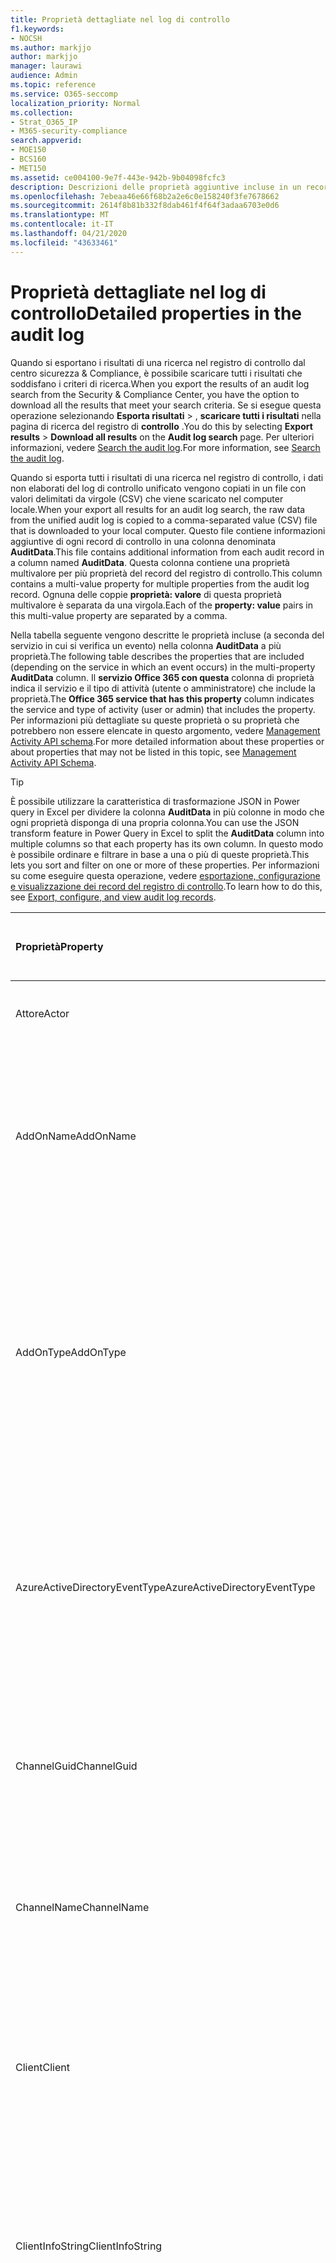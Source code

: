 ```yaml
---
title: Proprietà dettagliate nel log di controllo
f1.keywords:
- NOCSH
ms.author: markjjo
author: markjjo
manager: laurawi
audience: Admin
ms.topic: reference
ms.service: O365-seccomp
localization_priority: Normal
ms.collection:
- Strat_O365_IP
- M365-security-compliance
search.appverid:
- MOE150
- BCS160
- MET150
ms.assetid: ce004100-9e7f-443e-942b-9b04098fcfc3
description: Descrizioni delle proprietà aggiuntive incluse in un record del registro di controllo.
ms.openlocfilehash: 7ebeaa46e66f68b2a2e6c0e158240f3fe7678662
ms.sourcegitcommit: 2614f8b81b332f8dab461f4f64f3adaa6703e0d6
ms.translationtype: MT
ms.contentlocale: it-IT
ms.lasthandoff: 04/21/2020
ms.locfileid: "43633461"
---
```

# <a name="detailed-properties-in-the-audit-log"></a><span data-ttu-id="3106b-103">Proprietà dettagliate nel log di controllo</span><span class="sxs-lookup"><span data-stu-id="3106b-103">Detailed properties in the audit log</span></span>

<span data-ttu-id="3106b-104">Quando si esportano i risultati di una ricerca nel registro di controllo dal centro sicurezza & Compliance, è possibile scaricare tutti i risultati che soddisfano i criteri di ricerca.</span><span class="sxs-lookup"><span data-stu-id="3106b-104">When you export the results of an audit log search from the Security & Compliance Center, you have the option to download all the results that meet your search criteria.</span></span> <span data-ttu-id="3106b-105">Se si esegue questa operazione selezionando **Esporta risultati** \> , **scaricare tutti i risultati** nella pagina di ricerca del registro di **controllo** .</span><span class="sxs-lookup"><span data-stu-id="3106b-105">You do this by selecting **Export results** \> **Download all results** on the **Audit log search** page.</span></span> <span data-ttu-id="3106b-106">Per ulteriori informazioni, vedere [Search the audit log](search-the-audit-log-in-security-and-compliance.md).</span><span class="sxs-lookup"><span data-stu-id="3106b-106">For more information, see [Search the audit log](search-the-audit-log-in-security-and-compliance.md).</span></span>
  
 <span data-ttu-id="3106b-107">Quando si esporta tutti i risultati di una ricerca nel registro di controllo, i dati non elaborati del log di controllo unificato vengono copiati in un file con valori delimitati da virgole (CSV) che viene scaricato nel computer locale.</span><span class="sxs-lookup"><span data-stu-id="3106b-107">When your export all results for an audit log search, the raw data from the unified audit log is copied to a comma-separated value (CSV) file that is downloaded to your local computer.</span></span> <span data-ttu-id="3106b-108">Questo file contiene informazioni aggiuntive di ogni record di controllo in una colonna denominata **AuditData**.</span><span class="sxs-lookup"><span data-stu-id="3106b-108">This file contains additional information from each audit record in a column named **AuditData**.</span></span> <span data-ttu-id="3106b-109">Questa colonna contiene una proprietà multivalore per più proprietà del record del registro di controllo.</span><span class="sxs-lookup"><span data-stu-id="3106b-109">This column contains a multi-value property for multiple properties from the audit log record.</span></span> <span data-ttu-id="3106b-110">Ognuna delle coppie **proprietà: valore** di questa proprietà multivalore è separata da una virgola.</span><span class="sxs-lookup"><span data-stu-id="3106b-110">Each of the **property: value** pairs in this multi-value property are separated by a comma.</span></span> 
  
<span data-ttu-id="3106b-111">Nella tabella seguente vengono descritte le proprietà incluse (a seconda del servizio in cui si verifica un evento) nella colonna **AuditData** a più proprietà.</span><span class="sxs-lookup"><span data-stu-id="3106b-111">The following table describes the properties that are included (depending on the service in which an event occurs) in the multi-property **AuditData** column.</span></span> <span data-ttu-id="3106b-112">Il **servizio Office 365 con questa** colonna di proprietà indica il servizio e il tipo di attività (utente o amministratore) che include la proprietà.</span><span class="sxs-lookup"><span data-stu-id="3106b-112">The **Office 365 service that has this property** column indicates the service and type of activity (user or admin) that includes the property.</span></span> <span data-ttu-id="3106b-113">Per informazioni più dettagliate su queste proprietà o su proprietà che potrebbero non essere elencate in questo argomento, vedere [Management Activity API schema](https://go.microsoft.com/fwlink/p/?LinkId=717993).</span><span class="sxs-lookup"><span data-stu-id="3106b-113">For more detailed information about these properties or about properties that may not be listed in this topic, see [Management Activity API Schema](https://go.microsoft.com/fwlink/p/?LinkId=717993).</span></span>
  
> [!TIP]
> <span data-ttu-id="3106b-114">È possibile utilizzare la caratteristica di trasformazione JSON in Power query in Excel per dividere la colonna **AuditData** in più colonne in modo che ogni proprietà disponga di una propria colonna.</span><span class="sxs-lookup"><span data-stu-id="3106b-114">You can use the JSON transform feature in Power Query in Excel to split the **AuditData** column into multiple columns so that each property has its own column.</span></span> <span data-ttu-id="3106b-115">In questo modo è possibile ordinare e filtrare in base a una o più di queste proprietà.</span><span class="sxs-lookup"><span data-stu-id="3106b-115">This lets you sort and filter on one or more of these properties.</span></span> <span data-ttu-id="3106b-116">Per informazioni su come eseguire questa operazione, vedere [esportazione, configurazione e visualizzazione dei record del registro di controllo](export-view-audit-log-records.md).</span><span class="sxs-lookup"><span data-stu-id="3106b-116">To learn how to do this, see [Export, configure, and view audit log records](export-view-audit-log-records.md).</span></span> 
  
|<span data-ttu-id="3106b-117">**Proprietà**</span><span class="sxs-lookup"><span data-stu-id="3106b-117">**Property**</span></span>|<span data-ttu-id="3106b-118">**Descrizione**</span><span class="sxs-lookup"><span data-stu-id="3106b-118">**Description**</span></span>|<span data-ttu-id="3106b-119">**Servizio Microsoft 365 con questa proprietà**</span><span class="sxs-lookup"><span data-stu-id="3106b-119">**Microsoft 365 service that has this property**</span></span>|
|:-----|:-----|:-----|
|<span data-ttu-id="3106b-120">Attore</span><span class="sxs-lookup"><span data-stu-id="3106b-120">Actor</span></span>|<span data-ttu-id="3106b-121">L'account utente o del servizio che ha eseguito l'azione.</span><span class="sxs-lookup"><span data-stu-id="3106b-121">The user or service account that performed the action.</span></span>|<span data-ttu-id="3106b-122">Azure Active Directory</span><span class="sxs-lookup"><span data-stu-id="3106b-122">Azure Active Directory</span></span>|
|<span data-ttu-id="3106b-123">AddOnName</span><span class="sxs-lookup"><span data-stu-id="3106b-123">AddOnName</span></span>|<span data-ttu-id="3106b-124">Nome di un componente aggiuntivo che è stato aggiunto, rimosso o aggiornato in un team.</span><span class="sxs-lookup"><span data-stu-id="3106b-124">The name of an add-on that was added, removed, or updated in a team.</span></span> <span data-ttu-id="3106b-125">Il tipo di componenti aggiuntivi in Microsoft teams è un bot, un connettore o una tabulazione.</span><span class="sxs-lookup"><span data-stu-id="3106b-125">The type of add-ons in Microsoft Teams is a bot, a connector, or a tab.</span></span>|<span data-ttu-id="3106b-126">Microsoft Teams</span><span class="sxs-lookup"><span data-stu-id="3106b-126">Microsoft Teams</span></span>|
|<span data-ttu-id="3106b-127">AddOnType</span><span class="sxs-lookup"><span data-stu-id="3106b-127">AddOnType</span></span>|<span data-ttu-id="3106b-128">Il tipo di un componente aggiuntivo che è stato aggiunto, rimosso o aggiornato in un team.</span><span class="sxs-lookup"><span data-stu-id="3106b-128">The type of an add-on that was added, removed, or updated in a team.</span></span> <span data-ttu-id="3106b-129">I valori riportati di seguito indicano il tipo di componente aggiuntivo.</span><span class="sxs-lookup"><span data-stu-id="3106b-129">The following values indicate the type of add-on.</span></span>  <br/> <span data-ttu-id="3106b-130">**1** -indica un bot.</span><span class="sxs-lookup"><span data-stu-id="3106b-130">**1** - Indicates a bot.</span></span><br/> <span data-ttu-id="3106b-131">**2** -indica un connettore.</span><span class="sxs-lookup"><span data-stu-id="3106b-131">**2** - Indicates a connector.</span></span><br/> <span data-ttu-id="3106b-132">**3** -indica una tabulazione.</span><span class="sxs-lookup"><span data-stu-id="3106b-132">**3** - Indicates a tab.</span></span>|<span data-ttu-id="3106b-133">Microsoft Teams</span><span class="sxs-lookup"><span data-stu-id="3106b-133">Microsoft Teams</span></span>|
|<span data-ttu-id="3106b-134">AzureActiveDirectoryEventType</span><span class="sxs-lookup"><span data-stu-id="3106b-134">AzureActiveDirectoryEventType</span></span>|<span data-ttu-id="3106b-135">Tipo di evento di Azure Active Directory.</span><span class="sxs-lookup"><span data-stu-id="3106b-135">The type of Azure Active Directory event.</span></span> <span data-ttu-id="3106b-136">I valori riportati di seguito indicano il tipo di evento.</span><span class="sxs-lookup"><span data-stu-id="3106b-136">The following values indicate the type of event.</span></span>  <br/> <span data-ttu-id="3106b-137">**0** : indica un evento di accesso account.</span><span class="sxs-lookup"><span data-stu-id="3106b-137">**0** - Indicates an account login event.</span></span><br/> <span data-ttu-id="3106b-138">**1** -indica un evento di sicurezza dell'applicazione di Azure.</span><span class="sxs-lookup"><span data-stu-id="3106b-138">**1** - Indicates an Azure application security event.</span></span>|<span data-ttu-id="3106b-139">Azure Active Directory</span><span class="sxs-lookup"><span data-stu-id="3106b-139">Azure Active Directory</span></span>|
|<span data-ttu-id="3106b-140">ChannelGuid</span><span class="sxs-lookup"><span data-stu-id="3106b-140">ChannelGuid</span></span>|<span data-ttu-id="3106b-141">ID di un canale Microsoft teams.</span><span class="sxs-lookup"><span data-stu-id="3106b-141">The ID of a Microsoft Teams channel.</span></span> <span data-ttu-id="3106b-142">Il team in cui si trova il canale è identificato dalle proprietà **TeamName** e **TeamGuid** .</span><span class="sxs-lookup"><span data-stu-id="3106b-142">The team that the channel is located in is identified by the **TeamName** and **TeamGuid** properties.</span></span>|<span data-ttu-id="3106b-143">Microsoft Teams</span><span class="sxs-lookup"><span data-stu-id="3106b-143">Microsoft Teams</span></span>|
|<span data-ttu-id="3106b-144">ChannelName</span><span class="sxs-lookup"><span data-stu-id="3106b-144">ChannelName</span></span>|<span data-ttu-id="3106b-145">Nome di un canale Microsoft teams.</span><span class="sxs-lookup"><span data-stu-id="3106b-145">The name of a Microsoft Teams channel.</span></span> <span data-ttu-id="3106b-146">Il team in cui si trova il canale è identificato dalle proprietà **TeamName** e **TeamGuid** .</span><span class="sxs-lookup"><span data-stu-id="3106b-146">The team that the channel is located in is identified by the **TeamName** and **TeamGuid** properties.</span></span>|<span data-ttu-id="3106b-147">Microsoft Teams</span><span class="sxs-lookup"><span data-stu-id="3106b-147">Microsoft Teams</span></span>|
|<span data-ttu-id="3106b-148">Client</span><span class="sxs-lookup"><span data-stu-id="3106b-148">Client</span></span>|<span data-ttu-id="3106b-149">Il dispositivo client, il sistema operativo del dispositivo e il Visualizzatore di dispositivi utilizzato per l'evento login (ad esempio, Nokia Lumia 920; Windows Phone 8; IE Mobile 11).</span><span class="sxs-lookup"><span data-stu-id="3106b-149">The client device, the device OS, and the device browser used for the login event (for example, Nokia Lumia 920; Windows Phone 8; IE Mobile 11).</span></span>|<span data-ttu-id="3106b-150">Azure Active Directory</span><span class="sxs-lookup"><span data-stu-id="3106b-150">Azure Active Directory</span></span>|
|<span data-ttu-id="3106b-151">ClientInfoString</span><span class="sxs-lookup"><span data-stu-id="3106b-151">ClientInfoString</span></span>|<span data-ttu-id="3106b-152">Informazioni sul client di posta elettronica utilizzato per eseguire l'operazione, ad esempio una versione del browser, una versione di Outlook e informazioni sui dispositivi mobili</span><span class="sxs-lookup"><span data-stu-id="3106b-152">Information about the email client that was used to perform the operation, such as a browser version, Outlook version, and mobile device information</span></span>|<span data-ttu-id="3106b-153">Exchange (attività delle cassette postali)</span><span class="sxs-lookup"><span data-stu-id="3106b-153">Exchange (mailbox activity)</span></span>|
|<span data-ttu-id="3106b-154">ClientIP</span><span class="sxs-lookup"><span data-stu-id="3106b-154">ClientIP</span></span>|<span data-ttu-id="3106b-155">L'indirizzo IP del dispositivo utilizzato quando è stata registrata l'attività.</span><span class="sxs-lookup"><span data-stu-id="3106b-155">The IP address of the device that was used when the activity was logged.</span></span> <span data-ttu-id="3106b-156">L'indirizzo IP viene visualizzato in formato IPv4 o IPv6.</span><span class="sxs-lookup"><span data-stu-id="3106b-156">The IP address is displayed in either an IPv4 or IPv6 address format.</span></span><br/><br/> <span data-ttu-id="3106b-157">Per alcuni servizi, il valore visualizzato in questa proprietà può essere l'indirizzo IP di un'applicazione attendibile (ad esempio, Office nelle app Web) che chiama il servizio per conto di un utente e non l'indirizzo IP del dispositivo utilizzato dalla persona che ha eseguito l'attività.</span><span class="sxs-lookup"><span data-stu-id="3106b-157">For some services, the value displayed in this property might be the IP address for a trusted application (for example, Office on the web apps) calling into the service on behalf of a user and not the IP address of the device used by person who performed the activity.</span></span> <br/><br/><span data-ttu-id="3106b-158">Inoltre, per le attività amministrative (o attività eseguite da un account di sistema) per gli eventi di Azure Active Directory, l'indirizzo IP non è registrato e il valore della proprietà `null`CLIENTIP è.</span><span class="sxs-lookup"><span data-stu-id="3106b-158">Also, for admin activity (or activity performed by a system account) for Azure Active Directory-related events, the IP address isn't logged and the value for the ClientIP property is `null`.</span></span> |<span data-ttu-id="3106b-159">Azure Active Directory, Exchange, SharePoint</span><span class="sxs-lookup"><span data-stu-id="3106b-159">Azure Active Directory, Exchange, SharePoint</span></span>|
|<span data-ttu-id="3106b-160">CreationTime</span><span class="sxs-lookup"><span data-stu-id="3106b-160">CreationTime</span></span>|<span data-ttu-id="3106b-161">Data e ora in formato UTC (Coordinated Universal Time) quando l'utente ha eseguito l'attività.</span><span class="sxs-lookup"><span data-stu-id="3106b-161">The date and time in Coordinated Universal Time (UTC) when the user performed the activity.</span></span>|<span data-ttu-id="3106b-162">Tutto</span><span class="sxs-lookup"><span data-stu-id="3106b-162">All</span></span>|
|<span data-ttu-id="3106b-163">DestinationFileExtension</span><span class="sxs-lookup"><span data-stu-id="3106b-163">DestinationFileExtension</span></span>|<span data-ttu-id="3106b-164">L'estensione di un file copiato o spostato.</span><span class="sxs-lookup"><span data-stu-id="3106b-164">The file extension of a file that is copied or moved.</span></span> <span data-ttu-id="3106b-165">Questa proprietà viene visualizzata solo per le attività utente filecopiate e filemoved.</span><span class="sxs-lookup"><span data-stu-id="3106b-165">This property is displayed only for the FileCopied and FileMoved user activities.</span></span>|<span data-ttu-id="3106b-166">SharePoint</span><span class="sxs-lookup"><span data-stu-id="3106b-166">SharePoint</span></span>|
|<span data-ttu-id="3106b-167">NomefileDestinazione</span><span class="sxs-lookup"><span data-stu-id="3106b-167">DestinationFileName</span></span>|<span data-ttu-id="3106b-168">Il nome del file viene copiato o spostato.</span><span class="sxs-lookup"><span data-stu-id="3106b-168">The name of the file is copied or moved.</span></span> <span data-ttu-id="3106b-169">Questa proprietà viene visualizzata solo per le azioni filecopiate e filemoved.</span><span class="sxs-lookup"><span data-stu-id="3106b-169">This property is displayed only for the FileCopied and FileMoved actions.</span></span>|<span data-ttu-id="3106b-170">SharePoint</span><span class="sxs-lookup"><span data-stu-id="3106b-170">SharePoint</span></span>|
|<span data-ttu-id="3106b-171">DestinationRelativeUrl</span><span class="sxs-lookup"><span data-stu-id="3106b-171">DestinationRelativeUrl</span></span>|<span data-ttu-id="3106b-172">URL della cartella di destinazione in cui un file viene copiato o spostato.</span><span class="sxs-lookup"><span data-stu-id="3106b-172">The URL of the destination folder where a file is copied or moved.</span></span> <span data-ttu-id="3106b-173">La combinazione dei valori per **SiteUrl**, **DestinationRelativeURL**e la proprietà **NomefileDestinazione** è identica al valore della proprietà **ObjectID** , che corrisponde al nome del percorso completo del file copiato.</span><span class="sxs-lookup"><span data-stu-id="3106b-173">The combination of the values for the **SiteURL**, the **DestinationRelativeURL**, and the **DestinationFileName** property is the same as the value for the **ObjectID** property, which is the full path name for the file that was copied.</span></span> <span data-ttu-id="3106b-174">Questa proprietà viene visualizzata solo per le attività utente filecopiate e filemoved.</span><span class="sxs-lookup"><span data-stu-id="3106b-174">This property is displayed only for the FileCopied and FileMoved user activities.</span></span>|<span data-ttu-id="3106b-175">SharePoint</span><span class="sxs-lookup"><span data-stu-id="3106b-175">SharePoint</span></span>|
|<span data-ttu-id="3106b-176">EventSource</span><span class="sxs-lookup"><span data-stu-id="3106b-176">EventSource</span></span>|<span data-ttu-id="3106b-177">Indica che si è verificato un evento in SharePoint.</span><span class="sxs-lookup"><span data-stu-id="3106b-177">Identifies that an event occurred in SharePoint.</span></span> <span data-ttu-id="3106b-178">I valori possibili sono **SharePoint** e **ObjectModel**.</span><span class="sxs-lookup"><span data-stu-id="3106b-178">Possible values are **SharePoint** and **ObjectModel**.</span></span>|<span data-ttu-id="3106b-179">SharePoint</span><span class="sxs-lookup"><span data-stu-id="3106b-179">SharePoint</span></span>|
|<span data-ttu-id="3106b-180">ExternalAccess</span><span class="sxs-lookup"><span data-stu-id="3106b-180">ExternalAccess</span></span>|<span data-ttu-id="3106b-181">Per l'attività di amministrazione di Exchange, specifica se il cmdlet è stato eseguito da un utente dell'organizzazione, dal personale del datacenter Microsoft o da un account di servizio di Datacenter o da un amministratore delegato.</span><span class="sxs-lookup"><span data-stu-id="3106b-181">For Exchange admin activity, specifies whether the cmdlet was run by a user in your organization, by Microsoft datacenter personnel or a datacenter service account, or by a delegated administrator.</span></span> <span data-ttu-id="3106b-182">Il valore **false** indica che il cmdlet è stato eseguito da un utente dell'organizzazione.</span><span class="sxs-lookup"><span data-stu-id="3106b-182">The value **False** indicates that the cmdlet was run by someone in your organization.</span></span> <span data-ttu-id="3106b-183">Il valore **true** indica che il cmdlet è stato eseguito dal personale del datacenter, da un account di servizio di Datacenter o da un amministratore delegato.</span><span class="sxs-lookup"><span data-stu-id="3106b-183">The value **True** indicates that the cmdlet was run by datacenter personnel, a datacenter service account, or a delegated administrator.</span></span>  <br/> <span data-ttu-id="3106b-184">Per attività Cassetta postale di Exchange, specifica se è stato eseguito l'accesso a una cassetta postale da parte di un utente esterno all'organizzazione.</span><span class="sxs-lookup"><span data-stu-id="3106b-184">For Exchange mailbox activity, specifies whether a mailbox was accessed by a user outside your organization.</span></span>|<span data-ttu-id="3106b-185">Exchange</span><span class="sxs-lookup"><span data-stu-id="3106b-185">Exchange</span></span>|
|<span data-ttu-id="3106b-186">ExtendedProperties</span><span class="sxs-lookup"><span data-stu-id="3106b-186">ExtendedProperties</span></span>|<span data-ttu-id="3106b-187">Proprietà estese per un evento di Azure Active Directory.</span><span class="sxs-lookup"><span data-stu-id="3106b-187">The extended properties for an Azure Active Directory event.</span></span>|<span data-ttu-id="3106b-188">Azure Active Directory</span><span class="sxs-lookup"><span data-stu-id="3106b-188">Azure Active Directory</span></span>|
|<span data-ttu-id="3106b-189">ID</span><span class="sxs-lookup"><span data-stu-id="3106b-189">ID</span></span>|<span data-ttu-id="3106b-190">ID della voce del report.</span><span class="sxs-lookup"><span data-stu-id="3106b-190">The ID of the report entry.</span></span> <span data-ttu-id="3106b-191">L'ID identifica in modo univoco la voce del report.</span><span class="sxs-lookup"><span data-stu-id="3106b-191">The ID uniquely identifies the report entry.</span></span>|<span data-ttu-id="3106b-192">Tutto</span><span class="sxs-lookup"><span data-stu-id="3106b-192">All</span></span>|
|<span data-ttu-id="3106b-193">InternalLogonType</span><span class="sxs-lookup"><span data-stu-id="3106b-193">InternalLogonType</span></span>|<span data-ttu-id="3106b-194">Riservato all'utilizzo interno.</span><span class="sxs-lookup"><span data-stu-id="3106b-194">Reserved for internal use.</span></span>|<span data-ttu-id="3106b-195">Exchange (attività delle cassette postali)</span><span class="sxs-lookup"><span data-stu-id="3106b-195">Exchange (mailbox activity)</span></span>|
|<span data-ttu-id="3106b-196">ItemType</span><span class="sxs-lookup"><span data-stu-id="3106b-196">ItemType</span></span>|<span data-ttu-id="3106b-197">Tipo di oggetto a cui è stato effettuato l'accesso o la modifica.</span><span class="sxs-lookup"><span data-stu-id="3106b-197">The type of object that was accessed or modified.</span></span> <span data-ttu-id="3106b-198">I valori possibili includono **file**, **cartella**, **Web**, **sito**, **tenant**e **DocumentLibrary**.</span><span class="sxs-lookup"><span data-stu-id="3106b-198">Possible values include **File**, **Folder**, **Web**, **Site**, **Tenant**, and **DocumentLibrary**.</span></span>|<span data-ttu-id="3106b-199">SharePoint</span><span class="sxs-lookup"><span data-stu-id="3106b-199">SharePoint</span></span>|
|<span data-ttu-id="3106b-200">LoginStatus</span><span class="sxs-lookup"><span data-stu-id="3106b-200">LoginStatus</span></span>|<span data-ttu-id="3106b-201">Identifica gli errori di accesso che potrebbero essere stati verificati.</span><span class="sxs-lookup"><span data-stu-id="3106b-201">Identifies login failures that might have occurred.</span></span>|<span data-ttu-id="3106b-202">Azure Active Directory</span><span class="sxs-lookup"><span data-stu-id="3106b-202">Azure Active Directory</span></span>|
|<span data-ttu-id="3106b-203">LogonType</span><span class="sxs-lookup"><span data-stu-id="3106b-203">LogonType</span></span>|<span data-ttu-id="3106b-204">Tipo di accesso alle cassette postali.</span><span class="sxs-lookup"><span data-stu-id="3106b-204">The type of mailbox access.</span></span> <span data-ttu-id="3106b-205">I valori riportati di seguito indicano il tipo di utente che ha eseguito l'accesso alla cassetta postale.</span><span class="sxs-lookup"><span data-stu-id="3106b-205">The following values indicate the type of user who accessed the mailbox.</span></span>  <br/><br/> <span data-ttu-id="3106b-206">**0** -indica il proprietario di una cassetta postale.</span><span class="sxs-lookup"><span data-stu-id="3106b-206">**0** - Indicates a mailbox owner.</span></span><br/> <span data-ttu-id="3106b-207">**1** -indica un amministratore.</span><span class="sxs-lookup"><span data-stu-id="3106b-207">**1** - Indicates an administrator.</span></span><br/> <span data-ttu-id="3106b-208">**2** -indica un delegato.</span><span class="sxs-lookup"><span data-stu-id="3106b-208">**2** - Indicates a delegate.</span></span> <br/><span data-ttu-id="3106b-209">**3** -indica il servizio di trasporto nel datacenter Microsoft.</span><span class="sxs-lookup"><span data-stu-id="3106b-209">**3** - Indicates the transport service in the Microsoft datacenter.</span></span><br/> <span data-ttu-id="3106b-210">**4** : indica un account di servizio nel datacenter Microsoft.</span><span class="sxs-lookup"><span data-stu-id="3106b-210">**4** - Indicates a   service account in the Microsoft datacenter.</span></span> <br/><span data-ttu-id="3106b-211">**6** -indica un amministratore delegato.</span><span class="sxs-lookup"><span data-stu-id="3106b-211">**6** - Indicates a delegated administrator.</span></span>|<span data-ttu-id="3106b-212">Exchange (attività delle cassette postali)</span><span class="sxs-lookup"><span data-stu-id="3106b-212">Exchange (mailbox activity)</span></span>|
|<span data-ttu-id="3106b-213">MailboxGuid</span><span class="sxs-lookup"><span data-stu-id="3106b-213">MailboxGuid</span></span>|<span data-ttu-id="3106b-214">Il GUID di Exchange della cassetta postale a cui era stato effettuato l'accesso.</span><span class="sxs-lookup"><span data-stu-id="3106b-214">The Exchange GUID of the mailbox that was accessed.</span></span>|<span data-ttu-id="3106b-215">Exchange (attività delle cassette postali)</span><span class="sxs-lookup"><span data-stu-id="3106b-215">Exchange (mailbox activity)</span></span>|
|<span data-ttu-id="3106b-216">MailboxOwnerUPN</span><span class="sxs-lookup"><span data-stu-id="3106b-216">MailboxOwnerUPN</span></span>|<span data-ttu-id="3106b-217">Indirizzo di posta elettronica della persona proprietaria della cassetta postale a cui è stato effettuato l'accesso.</span><span class="sxs-lookup"><span data-stu-id="3106b-217">The email address of the person who owns the mailbox that was accessed.</span></span>|<span data-ttu-id="3106b-218">Exchange (attività delle cassette postali)</span><span class="sxs-lookup"><span data-stu-id="3106b-218">Exchange (mailbox activity)</span></span>|
|<span data-ttu-id="3106b-219">Membri</span><span class="sxs-lookup"><span data-stu-id="3106b-219">Members</span></span>|<span data-ttu-id="3106b-220">Elenca gli utenti che sono stati aggiunti o rimossi da un team.</span><span class="sxs-lookup"><span data-stu-id="3106b-220">Lists the users that have been added or removed from a team.</span></span> <span data-ttu-id="3106b-221">I valori seguenti indicano il tipo di ruolo assegnato all'utente.</span><span class="sxs-lookup"><span data-stu-id="3106b-221">The following values indicate the Role type assigned to the user.</span></span>  <br/><br/> <span data-ttu-id="3106b-222">**1** -indica il ruolo del proprietario.</span><span class="sxs-lookup"><span data-stu-id="3106b-222">**1** - Indicates  the Owner role.</span></span><br/> <span data-ttu-id="3106b-223">**2** - Indica il ruolo Membro.</span><span class="sxs-lookup"><span data-stu-id="3106b-223">**2** - Indicates the Member role.</span></span><br/> <span data-ttu-id="3106b-224">**3** - Indica il ruolo Guest.</span><span class="sxs-lookup"><span data-stu-id="3106b-224">**3** - Indicates the Guest role.</span></span> <br/><br/><span data-ttu-id="3106b-225">La proprietà Members include anche il nome dell'organizzazione e l'indirizzo di posta elettronica del membro.</span><span class="sxs-lookup"><span data-stu-id="3106b-225">The Members property also includes the name of your organization, and the member's email address.</span></span>|<span data-ttu-id="3106b-226">Microsoft Teams</span><span class="sxs-lookup"><span data-stu-id="3106b-226">Microsoft Teams</span></span>|
|<span data-ttu-id="3106b-227">ModifiedProperties (Name, NewValue, OldValue)</span><span class="sxs-lookup"><span data-stu-id="3106b-227">ModifiedProperties (Name, NewValue, OldValue)</span></span>|<span data-ttu-id="3106b-228">La proprietà è inclusa per gli eventi di amministratore, ad esempio l'aggiunta di un utente come membro di un gruppo di amministratori di un sito o di una raccolta siti.</span><span class="sxs-lookup"><span data-stu-id="3106b-228">The property is included for admin events, such as adding a user as a member of a site or a site collection admin group.</span></span> <span data-ttu-id="3106b-229">La proprietà include il nome della proprietà che è stata modificata, ad esempio il gruppo di amministrazione del sito, il nuovo valore della proprietà Modified, ovvero l'utente aggiunto come amministratore del sito e il valore precedente dell'oggetto modified.</span><span class="sxs-lookup"><span data-stu-id="3106b-229">The property includes the name of the property that was modified (for example, the Site Admin group) the new value of the modified property (such the user who was added as a site admin, and the previous value of the modified object.</span></span>|<span data-ttu-id="3106b-230">All (attività di amministrazione)</span><span class="sxs-lookup"><span data-stu-id="3106b-230">All (admin activity)</span></span>|
|<span data-ttu-id="3106b-231">ObjectId</span><span class="sxs-lookup"><span data-stu-id="3106b-231">ObjectId</span></span>|<span data-ttu-id="3106b-232">Per la registrazione di controllo dell'amministratore di Exchange, il nome dell'oggetto che è stato modificato dal cmdlet.</span><span class="sxs-lookup"><span data-stu-id="3106b-232">For Exchange admin audit logging, the name of the object that was modified by the cmdlet.</span></span>  <br/> <span data-ttu-id="3106b-233">Per l'attività di SharePoint, il nome del percorso URL completo del file o della cartella a cui si accede da un utente.</span><span class="sxs-lookup"><span data-stu-id="3106b-233">For SharePoint activity, the full URL path name of the file or folder accessed by a user.</span></span>  <br/> <span data-ttu-id="3106b-234">Per l'attività di Azure Active Directory, il nome dell'account utente che è stato modificato.</span><span class="sxs-lookup"><span data-stu-id="3106b-234">For Azure AD activity, the name of the user account that was modified.</span></span>|<span data-ttu-id="3106b-235">Tutto</span><span class="sxs-lookup"><span data-stu-id="3106b-235">All</span></span>|
|<span data-ttu-id="3106b-236">Operazione</span><span class="sxs-lookup"><span data-stu-id="3106b-236">Operation</span></span>|<span data-ttu-id="3106b-237">Nome dell'utente o dell'attività di amministratore.</span><span class="sxs-lookup"><span data-stu-id="3106b-237">The name of the user or admin activity.</span></span> <span data-ttu-id="3106b-238">Il valore di questa proprietà corrisponde al valore selezionato nell'elenco a discesa **attività** .</span><span class="sxs-lookup"><span data-stu-id="3106b-238">The value of this property corresponds to the value that was selected in the **Activities** drop down list.</span></span> <span data-ttu-id="3106b-239">Se è stata selezionata l'opzione **Mostra risultati per tutte le attività** , il report includerà voci per tutte le attività di utenti e amministratori per tutti i servizi.</span><span class="sxs-lookup"><span data-stu-id="3106b-239">If **Show results for all activities** was selected, the report will included entries for all user and admin activities for all services.</span></span> <span data-ttu-id="3106b-240">Per una descrizione delle operazioni/attività registrate nel registro di controllo, vedere la scheda **attività controllate** in [Search the audit log in the Office 365](search-the-audit-log-in-security-and-compliance.md).</span><span class="sxs-lookup"><span data-stu-id="3106b-240">For a description of the operations/activities that are logged in the audit log, see the **Audited activities** tab in [Search the audit log in the Office 365](search-the-audit-log-in-security-and-compliance.md).</span></span>  <br/> <span data-ttu-id="3106b-241">Per l'attività di amministrazione di Exchange, questa proprietà identifica il nome del cmdlet che è stato eseguito.</span><span class="sxs-lookup"><span data-stu-id="3106b-241">For Exchange admin activity, this property identifies the name of the cmdlet that was run.</span></span>|<span data-ttu-id="3106b-242">Tutto</span><span class="sxs-lookup"><span data-stu-id="3106b-242">All</span></span>|
|<span data-ttu-id="3106b-243">IDOrganizzazione</span><span class="sxs-lookup"><span data-stu-id="3106b-243">OrganizationId</span></span>|<span data-ttu-id="3106b-244">GUID per l'organizzazione.</span><span class="sxs-lookup"><span data-stu-id="3106b-244">The GUID for your organization.</span></span>|<span data-ttu-id="3106b-245">Tutto</span><span class="sxs-lookup"><span data-stu-id="3106b-245">All</span></span>|
|<span data-ttu-id="3106b-246">Percorso</span><span class="sxs-lookup"><span data-stu-id="3106b-246">Path</span></span>|<span data-ttu-id="3106b-247">Nome della cartella della cassetta postale in cui si trova il messaggio a cui è stato eseguito l'accesso.</span><span class="sxs-lookup"><span data-stu-id="3106b-247">The name of the mailbox folder where the message that was accessed is located.</span></span> <span data-ttu-id="3106b-248">Questa proprietà identifica inoltre la cartella a in cui viene creato o copiato/spostato un messaggio.</span><span class="sxs-lookup"><span data-stu-id="3106b-248">This property also identifies the folder a where a message is created in or copied/moved to.</span></span>|<span data-ttu-id="3106b-249">Exchange (attività delle cassette postali)</span><span class="sxs-lookup"><span data-stu-id="3106b-249">Exchange (mailbox activity)</span></span>|
|<span data-ttu-id="3106b-250">Parametri</span><span class="sxs-lookup"><span data-stu-id="3106b-250">Parameters</span></span>|<span data-ttu-id="3106b-251">Per l'attività di amministrazione di Exchange, il nome e il valore di tutti i parametri utilizzati con il cmdlet identificato nella proprietà Operation.</span><span class="sxs-lookup"><span data-stu-id="3106b-251">For Exchange admin activity, the name and value for all parameters that were used with the cmdlet that is identified in the Operation property.</span></span>|<span data-ttu-id="3106b-252">Exchange (attività di amministrazione)</span><span class="sxs-lookup"><span data-stu-id="3106b-252">Exchange (admin activity)</span></span>|
|<span data-ttu-id="3106b-253">RecordType</span><span class="sxs-lookup"><span data-stu-id="3106b-253">RecordType</span></span>|<span data-ttu-id="3106b-254">Specifica il tipo di operazione indicata dal record.</span><span class="sxs-lookup"><span data-stu-id="3106b-254">The type of operation indicated by the record.</span></span> <span data-ttu-id="3106b-255">I valori riportati di seguito indicano il tipo di record.</span><span class="sxs-lookup"><span data-stu-id="3106b-255">The following values indicate the record type.</span></span>  <br/><br/> <span data-ttu-id="3106b-256">**1** -indica un record del registro di controllo dell'amministratore di Exchange.</span><span class="sxs-lookup"><span data-stu-id="3106b-256">**1** - Indicates a record from the  Exchange  admin audit log.</span></span> <br/><span data-ttu-id="3106b-257">**2** -indica un record del registro di controllo delle cassette postali di Exchange per un'operazione eseguita su un elemento di una cassetta postale.</span><span class="sxs-lookup"><span data-stu-id="3106b-257">**2** - Indicates a record from the  Exchange  mailbox audit log for an operation performed on a singled mailbox item.</span></span> <br/><span data-ttu-id="3106b-258">**3** -indica anche un record del registro di controllo delle cassette postali di Exchange.</span><span class="sxs-lookup"><span data-stu-id="3106b-258">**3** - Also indicates a record from the  Exchange  mailbox audit log.</span></span> <span data-ttu-id="3106b-259">Questo tipo di record indica che l'operazione è stata eseguita su più elementi nella cassetta postale di origine (ad esempio, spostando più elementi nella cartella Posta eliminata o eliminando in modo permanente più elementi).</span><span class="sxs-lookup"><span data-stu-id="3106b-259">This record type indicates that the operation was performed on multiple items in the source mailbox (such as moving multiple items to the Deleted Items folder or permanently deleting multiple items).</span></span> <br/><span data-ttu-id="3106b-260">**4** : indica un'operazione di amministrazione del sito in SharePoint, ad esempio un amministratore o un utente che assegna autorizzazioni a un sito.</span><span class="sxs-lookup"><span data-stu-id="3106b-260">**4** - Indicates a site admin operation in SharePoint, such as an administrator or user assigning permissions to a site.</span></span> <br/><span data-ttu-id="3106b-261">**6** -indica un'operazione relativa a un file o a una cartella in SharePoint, ad esempio un utente che Visualizza o modifica un file.</span><span class="sxs-lookup"><span data-stu-id="3106b-261">**6** - Indicates a file or folder-related operation in SharePoint, such as a user viewing or modifying a file.</span></span> <br/><span data-ttu-id="3106b-262">**8** -indica un'operazione di amministrazione eseguita in Azure Active Directory.</span><span class="sxs-lookup"><span data-stu-id="3106b-262">**8** - Indicates an admin operation performed in Azure Active Directory.</span></span> <br/><span data-ttu-id="3106b-263">**9** -indica gli eventi di accesso di OrgID in Azure Active Directory.</span><span class="sxs-lookup"><span data-stu-id="3106b-263">**9** - Indicates  OrgId logon events in Azure Active Directory.</span></span> <span data-ttu-id="3106b-264">Questo tipo di record è obsoleto.</span><span class="sxs-lookup"><span data-stu-id="3106b-264">This record type is being deprecated.</span></span> <br/><span data-ttu-id="3106b-265">**10** -indica gli eventi dei cmdlet di sicurezza eseguiti da personale Microsoft nel Data Center.</span><span class="sxs-lookup"><span data-stu-id="3106b-265">**10** - Indicates security cmdlet events that were performed by Microsoft personnel in the data center.</span></span> <br/><span data-ttu-id="3106b-266">**11** -indica gli eventi di protezione dalla perdita di dati (DLP, Data Loss Protection) in SharePoint.</span><span class="sxs-lookup"><span data-stu-id="3106b-266">**11** - Indicates Data loss protection (DLP) events in SharePoint.</span></span><br/> <span data-ttu-id="3106b-267">**12** -indica gli eventi Sway.</span><span class="sxs-lookup"><span data-stu-id="3106b-267">**12** - Indicates Sway events.</span></span> <br/><span data-ttu-id="3106b-268">**13** -indica gli eventi DLP in Exchange, quando sono configurati con un criterio DLP unificato.</span><span class="sxs-lookup"><span data-stu-id="3106b-268">**13** - Indicates DLP events in Exchange, when configured with a unified a DLP policy.</span></span> <span data-ttu-id="3106b-269">Gli eventi DLP basati sulle regole del flusso di posta di Exchange (noti anche come regole di trasporto) non sono supportati.</span><span class="sxs-lookup"><span data-stu-id="3106b-269">DLP events based on Exchange mail flow rules (also known as transport rules) aren't supported.</span></span><br><span data-ttu-id="3106b-270">**14** -indica la condivisione di eventi in SharePoint.</span><span class="sxs-lookup"><span data-stu-id="3106b-270">**14** - Indicates sharing events in SharePoint.</span></span><br/> <span data-ttu-id="3106b-271">**15** -indica gli eventi di accesso del servizio token di sicurezza (STS) in Azure Active Directory.</span><span class="sxs-lookup"><span data-stu-id="3106b-271">**15** - Indicates Secure Token Service (STS) logon events in Azure Active Directory.</span></span> <br/><span data-ttu-id="3106b-272">**18** : indica la sicurezza & eventi del centro conformità.</span><span class="sxs-lookup"><span data-stu-id="3106b-272">**18** - Indicates Security & Compliance Center events.</span></span> <br/><span data-ttu-id="3106b-273">**19** -indica le operazioni di cassette postali di Exchange aggregate per attività ripetitive che si verificano entro una durata molto breve.</span><span class="sxs-lookup"><span data-stu-id="3106b-273">**19** - Indicates aggregated Exchange mailbox operations for repetitive activity that occurs within a very short duration.</span></span> <br/><span data-ttu-id="3106b-274">**20** -indica gli eventi Power bi.</span><span class="sxs-lookup"><span data-stu-id="3106b-274">**20** - Indicates Power BI events.</span></span> <br/><span data-ttu-id="3106b-275">**21**-indica gli eventi Dynamics 365.</span><span class="sxs-lookup"><span data-stu-id="3106b-275">**21**- Indicates Dynamics 365 events.</span></span><br/><span data-ttu-id="3106b-276">**22** -indica gli eventi di Yammer.</span><span class="sxs-lookup"><span data-stu-id="3106b-276">**22** - Indicates Yammer events.</span></span> <br/><span data-ttu-id="3106b-277">**23** -indica gli eventi Skype for business.</span><span class="sxs-lookup"><span data-stu-id="3106b-277">**23** - Indicates Skype for Business events.</span></span> <br/><span data-ttu-id="3106b-278">**24** -indica gli eventi di eDiscovery.</span><span class="sxs-lookup"><span data-stu-id="3106b-278">**24** - Indicates eDiscovery events.</span></span> <span data-ttu-id="3106b-279">Questo tipo di record indica le attività eseguite eseguendo ricerche di contenuto e gestendo i casi di eDiscovery nel centro sicurezza e conformità.</span><span class="sxs-lookup"><span data-stu-id="3106b-279">This record type indicates activities that were performed by running content searches and managing eDiscovery cases in the security and compliance center.</span></span> <span data-ttu-id="3106b-280">Per ulteriori informazioni, vedere [ricerca per le attività di eDiscovery nel registro di controllo](search-for-ediscovery-activities-in-the-audit-log.md).</span><span class="sxs-lookup"><span data-stu-id="3106b-280">For more information, see [Search for eDiscovery activities in the audit log](search-for-ediscovery-activities-in-the-audit-log.md).</span></span><br/><span data-ttu-id="3106b-281">**25, 26 o 27** : indica gli eventi di Microsoft teams.</span><span class="sxs-lookup"><span data-stu-id="3106b-281">**25, 26, or 27** - Indicates Microsoft Teams events.</span></span> <br/><span data-ttu-id="3106b-282">**28** -indica gli eventi di phishing e malware da Exchange Online Protection e Office 365 Advanced Threat Protection.</span><span class="sxs-lookup"><span data-stu-id="3106b-282">**28** - Indicates phishing and malware events from Exchange Online Protection and Office 365 Advanced Threat Protection.</span></span><br/><span data-ttu-id="3106b-283">**29** -indica gli eventi di invio da Exchange Online Protection e Office 365 Advanced Threat Protection.</span><span class="sxs-lookup"><span data-stu-id="3106b-283">**29** - Indicates submission events from Exchange Online Protection and Office 365 Advanced Threat Protection.</span></span><br/><span data-ttu-id="3106b-284">**30** -indica gli eventi Microsoft Power automatizzate (in precedenza denominato Microsoft Flow).</span><span class="sxs-lookup"><span data-stu-id="3106b-284">**30** - Indicates Microsoft Power Automate (formerly called Microsoft Flow) events.</span></span><br/> <span data-ttu-id="3106b-285">**31** -indica gli eventi avanzati di eDiscovery.</span><span class="sxs-lookup"><span data-stu-id="3106b-285">**31** - Indicates Advanced eDiscovery events.</span></span><br/> <span data-ttu-id="3106b-286">**32** -indica gli eventi di Microsoft Stream.</span><span class="sxs-lookup"><span data-stu-id="3106b-286">**32** - Indicates Microsoft Stream events.</span></span><br/> <span data-ttu-id="3106b-287">**33** -indica gli eventi correlati alla classificazione DLP in SharePoint.</span><span class="sxs-lookup"><span data-stu-id="3106b-287">**33** - Indicates events related to DLP classification in SharePoint.</span></span><br/><span data-ttu-id="3106b-288">**35** -indica gli eventi di Microsoft Project.</span><span class="sxs-lookup"><span data-stu-id="3106b-288">**35** - Indicates Microsoft Project events.</span></span> <br/> <span data-ttu-id="3106b-289">**36** -indica gli eventi dell'elenco di SharePoint.</span><span class="sxs-lookup"><span data-stu-id="3106b-289">**36** - Indicates SharePoint list events.</span></span><br/><span data-ttu-id="3106b-290">**37** -indica gli eventi correlati ai commenti di SharePoint.</span><span class="sxs-lookup"><span data-stu-id="3106b-290">**37** - Indicates events related to SharePoint comments.</span></span> <br/><span data-ttu-id="3106b-291">**38** -indica gli eventi relativi ai criteri di conservazione e alle etichette di conservazione nel centro sicurezza e conformità.</span><span class="sxs-lookup"><span data-stu-id="3106b-291">**38** - Indicates events related to retention policies and retention labels in the security and compliance center.</span></span>  <br/><span data-ttu-id="3106b-292">**40** -indica gli eventi che risultano da segnali di avviso di sicurezza e conformità.</span><span class="sxs-lookup"><span data-stu-id="3106b-292">**40** - Indicates events that results from security and compliance alert signals.</span></span><br/> <span data-ttu-id="3106b-293">**41** -indica i collegamenti sicuri Time-of-Block and Block override Events in Office 365 Advanced Threat Protection.</span><span class="sxs-lookup"><span data-stu-id="3106b-293">**41** - Indicates safe links time-of-block and block override events in Office 365 Advanced Threat Protection.</span></span><br/><span data-ttu-id="3106b-294">**42** -indica gli eventi correlati agli Insight e ai report nel centro sicurezza & Compliance.</span><span class="sxs-lookup"><span data-stu-id="3106b-294">**42** - Indicates events related to insights and reports in the Security & Compliance Center.</span></span><br/><span data-ttu-id="3106b-295">**44** -indica gli eventi di analisi del luogo di lavoro.</span><span class="sxs-lookup"><span data-stu-id="3106b-295">**44** - Indicates Workplace Analytics events.</span></span> <br/><span data-ttu-id="3106b-296">**45** -indica gli eventi Power Apps.</span><span class="sxs-lookup"><span data-stu-id="3106b-296">**45** - Indicates Power Apps events.</span></span> <br/> <span data-ttu-id="3106b-297">**47** -indica gli eventi di phishing e malware provenienti da Office 365 Advanced Threat Protection per i file in SharePoint, OneDrive e Microsoft teams.</span><span class="sxs-lookup"><span data-stu-id="3106b-297">**47** - Indicates phishing and malware events from Office 365 Advanced Threat Protection for files in SharePoint, OneDrive, and Microsoft Teams.</span></span><br/> <span data-ttu-id="3106b-298">**49** -indica gli eventi delle [applicazioni dei pazienti](https://docs.microsoft.com/MicrosoftTeams/expand-teams-across-your-org/healthcare/patients-audit) in Microsoft teams per l'assistenza sanitaria.</span><span class="sxs-lookup"><span data-stu-id="3106b-298">**49** - Indicates [Patients application](https://docs.microsoft.com/MicrosoftTeams/expand-teams-across-your-org/healthcare/patients-audit) events in Microsoft Teams for Healthcare.</span></span> <br/><span data-ttu-id="3106b-299">**50** -indica gli eventi correlati all'azione di controllo delle cassette postali di MailItemsAccessed.</span><span class="sxs-lookup"><span data-stu-id="3106b-299">**50** - Indicates events related to the MailItemsAccessed mailbox audit action.</span></span> <br/><span data-ttu-id="3106b-300">**52** -indica gli eventi correlati all'API REST di data Insights.</span><span class="sxs-lookup"><span data-stu-id="3106b-300">**52** - Indicates events related to the Data Insights REST API.</span></span><br/><span data-ttu-id="3106b-301">**53** -indica gli eventi relativi all'applicazione dei criteri di barriera delle informazioni.</span><span class="sxs-lookup"><span data-stu-id="3106b-301">**53** - Indicates events related to the application of information barrier policies.</span></span> <span data-ttu-id="3106b-302">Per ulteriori informazioni, vedere [definire i criteri per le barriere informative](information-barriers-policies.md).</span><span class="sxs-lookup"><span data-stu-id="3106b-302">For more information, see [Define policies for information barriers](information-barriers-policies.md).</span></span> <br/><span data-ttu-id="3106b-303">**54** -indica gli eventi degli elementi dell'elenco di SharePoint.</span><span class="sxs-lookup"><span data-stu-id="3106b-303">**54** - Indicates SharePoint list item events.</span></span><br/><span data-ttu-id="3106b-304">**55** -indica gli eventi relativi al tipo di contenuto di SharePoint.</span><span class="sxs-lookup"><span data-stu-id="3106b-304">**55** - Indicates SharePoint content type events.</span></span><br/> <span data-ttu-id="3106b-305">**56** -indica gli eventi del campo elenco di SharePoint.</span><span class="sxs-lookup"><span data-stu-id="3106b-305">**56** - Indicates SharePoint list field events.</span></span> <br/><span data-ttu-id="3106b-306">**62** -indica gli eventi relativi alle campagne di attacco tramite posta elettronica.</span><span class="sxs-lookup"><span data-stu-id="3106b-306">**62** - Indicates events related to email attack campaigns.</span></span> <span data-ttu-id="3106b-307">Per ulteriori informazioni, vedere [Campaign views in Office 365 ATP](https://docs.microsoft.com/microsoft-365/security/office-365-security/campaigns).</span><span class="sxs-lookup"><span data-stu-id="3106b-307">For more information, see [Campaign Views in Office 365 ATP](https://docs.microsoft.com/microsoft-365/security/office-365-security/campaigns).</span></span><br/><span data-ttu-id="3106b-308">**64** -indica gli eventi di analisi e di risposta automatici.</span><span class="sxs-lookup"><span data-stu-id="3106b-308">**64** - Indicates automated investigation and response events.</span></span> <span data-ttu-id="3106b-309">Per informazioni, vedere [Automatic Investigation and Response (Air) in Office 365](../security/office-365-security/automated-investigation-response-office.md)</span><span class="sxs-lookup"><span data-stu-id="3106b-309">For information, see [automated investigation and response (AIR) in Office 365](../security/office-365-security/automated-investigation-response-office.md)</span></span><br/><span data-ttu-id="3106b-310">**65** -indica gli eventi di record di controllo della quarantena.</span><span class="sxs-lookup"><span data-stu-id="3106b-310">**65** - Indicates Quarantine Audit Record events.</span></span><br/><span data-ttu-id="3106b-311">**66** -indica gli eventi di Microsoft Forms.</span><span class="sxs-lookup"><span data-stu-id="3106b-311">**66** - Indicates Microsoft Forms events.</span></span><br/><span data-ttu-id="3106b-312">**68** -indica gli eventi di conformità della comunicazione in Exchange.</span><span class="sxs-lookup"><span data-stu-id="3106b-312">**68** - Indicates Communication compliance events in Exchange.</span></span> <span data-ttu-id="3106b-313">Per ulteriori informazioni, vedere [Compliance Communication in Microsoft 365](communication-compliance.md).</span><span class="sxs-lookup"><span data-stu-id="3106b-313">For more information, see [Communication compliance in Microsoft 365](communication-compliance.md).</span></span><br/><span data-ttu-id="3106b-314">**69** -indica gli eventi correlati alla crittografia a chiave del cliente.</span><span class="sxs-lookup"><span data-stu-id="3106b-314">**69** - Indicates events related to Customer Key Encryption.</span></span> <span data-ttu-id="3106b-315">Per ulteriori informazioni, vedere [Service Encryption with Customer Key in Office 365](customer-key-overview.md).</span><span class="sxs-lookup"><span data-stu-id="3106b-315">For more information, see [Service encryption with Customer Key in Office 365](customer-key-overview.md).</span></span> 
|<span data-ttu-id="3106b-316">ResultStatus</span><span class="sxs-lookup"><span data-stu-id="3106b-316">ResultStatus</span></span>|<span data-ttu-id="3106b-317">Indica se l'azione (specificata nella proprietà **Operation** ) ha avuto esito positivo o meno.</span><span class="sxs-lookup"><span data-stu-id="3106b-317">Indicates whether the action (specified in the **Operation** property) was successful or not.</span></span>  <br/> <span data-ttu-id="3106b-318">Per l'attività di amministrazione di Exchange, il valore è **true** (esito positivo) o **false** (operazione non riuscita).</span><span class="sxs-lookup"><span data-stu-id="3106b-318">For Exchange admin activity, the value is either **True** (successful) or **False** (failed).</span></span>|<span data-ttu-id="3106b-319">Tutto</span><span class="sxs-lookup"><span data-stu-id="3106b-319">All</span></span>  <br/>|
|<span data-ttu-id="3106b-320">SecurityComplianceCenterEventType</span><span class="sxs-lookup"><span data-stu-id="3106b-320">SecurityComplianceCenterEventType</span></span>|<span data-ttu-id="3106b-321">Indica che l'attività è stata un evento del Centro sicurezza & conformità.</span><span class="sxs-lookup"><span data-stu-id="3106b-321">Indicates that the activity was a Security & Compliance Center event.</span></span> <span data-ttu-id="3106b-322">Tutte le attività del Centro sicurezza & conformità avranno un valore pari a **0** per questa proprietà.</span><span class="sxs-lookup"><span data-stu-id="3106b-322">All Security & Compliance Center activities will have a value of **0** for this property.</span></span>|<span data-ttu-id="3106b-323">Centro sicurezza e conformità</span><span class="sxs-lookup"><span data-stu-id="3106b-323">Security & Compliance Center</span></span>|
|<span data-ttu-id="3106b-324">SharingType</span><span class="sxs-lookup"><span data-stu-id="3106b-324">SharingType</span></span>|<span data-ttu-id="3106b-325">Il tipo di autorizzazioni di condivisione che sono state assegnate all'utente con cui la risorsa è stata condivisa.</span><span class="sxs-lookup"><span data-stu-id="3106b-325">The type of sharing permissions that was assigned to the user that the resource was shared with.</span></span> <span data-ttu-id="3106b-326">Questo utente è identificato nella proprietà **UserSharedWith** .</span><span class="sxs-lookup"><span data-stu-id="3106b-326">This user is identified in the **UserSharedWith** property.</span></span>|<span data-ttu-id="3106b-327">SharePoint</span><span class="sxs-lookup"><span data-stu-id="3106b-327">SharePoint</span></span>|
|<span data-ttu-id="3106b-328">Sito</span><span class="sxs-lookup"><span data-stu-id="3106b-328">Site</span></span>|<span data-ttu-id="3106b-329">GUID del sito in cui si trova il file o la cartella a cui è stato eseguito l'accesso dall'utente.</span><span class="sxs-lookup"><span data-stu-id="3106b-329">The GUID of the site where the file or folder accessed by the user is located.</span></span>|<span data-ttu-id="3106b-330">SharePoint</span><span class="sxs-lookup"><span data-stu-id="3106b-330">SharePoint</span></span>|
|<span data-ttu-id="3106b-331">SiteUrl</span><span class="sxs-lookup"><span data-stu-id="3106b-331">SiteUrl</span></span>|<span data-ttu-id="3106b-332">URL del sito in cui si trova il file o la cartella a cui è stato eseguito l'accesso dall'utente.</span><span class="sxs-lookup"><span data-stu-id="3106b-332">The URL of the site where the file or folder accessed by the user is located.</span></span>|<span data-ttu-id="3106b-333">SharePoint</span><span class="sxs-lookup"><span data-stu-id="3106b-333">SharePoint</span></span>|
|<span data-ttu-id="3106b-334">SourceFileExtension</span><span class="sxs-lookup"><span data-stu-id="3106b-334">SourceFileExtension</span></span>|<span data-ttu-id="3106b-335">L'estensione di file del file a cui è stato effettuato l'accesso dall'utente.</span><span class="sxs-lookup"><span data-stu-id="3106b-335">The file extension of the file that was accessed by the user.</span></span> <span data-ttu-id="3106b-336">Questa proprietà è vuota se l'oggetto a cui si accede è una cartella.</span><span class="sxs-lookup"><span data-stu-id="3106b-336">This property is blank if the object that was accessed is a folder.</span></span>|<span data-ttu-id="3106b-337">SharePoint</span><span class="sxs-lookup"><span data-stu-id="3106b-337">SharePoint</span></span>|
|<span data-ttu-id="3106b-338">SourceFileName</span><span class="sxs-lookup"><span data-stu-id="3106b-338">SourceFileName</span></span>|<span data-ttu-id="3106b-339">Nome del file o della cartella a cui è stato effettuato l'accesso dall'utente.</span><span class="sxs-lookup"><span data-stu-id="3106b-339">The name of the file or folder accessed by the user.</span></span>|<span data-ttu-id="3106b-340">SharePoint</span><span class="sxs-lookup"><span data-stu-id="3106b-340">SharePoint</span></span>|
|<span data-ttu-id="3106b-341">SourceRelativeUrl</span><span class="sxs-lookup"><span data-stu-id="3106b-341">SourceRelativeUrl</span></span>|<span data-ttu-id="3106b-342">URL della cartella che contiene il file a cui è stato eseguito l'accesso dall'utente.</span><span class="sxs-lookup"><span data-stu-id="3106b-342">The URL of the folder that contains the file accessed by the user.</span></span> <span data-ttu-id="3106b-343">La combinazione dei valori per **SiteUrl**, **SourceRelativeURL**e la proprietà **sourceFileName** è identica al valore della proprietà **ObjectID** , che corrisponde al nome del percorso completo del file a cui è stato eseguito l'accesso dall'utente.</span><span class="sxs-lookup"><span data-stu-id="3106b-343">The combination of the values for the **SiteURL**, the **SourceRelativeURL**, and the **SourceFileName** property is the same as the value for the **ObjectID** property, which is the full path name for the file accessed by the user.</span></span>|<span data-ttu-id="3106b-344">SharePoint</span><span class="sxs-lookup"><span data-stu-id="3106b-344">SharePoint</span></span>|
|<span data-ttu-id="3106b-345">Oggetto</span><span class="sxs-lookup"><span data-stu-id="3106b-345">Subject</span></span>|<span data-ttu-id="3106b-346">La riga dell'oggetto del messaggio a cui è stato effettuato l'accesso.</span><span class="sxs-lookup"><span data-stu-id="3106b-346">The subject line of the message that was accessed.</span></span>|<span data-ttu-id="3106b-347">Exchange (attività delle cassette postali)</span><span class="sxs-lookup"><span data-stu-id="3106b-347">Exchange (mailbox activity)</span></span>|
|<span data-ttu-id="3106b-348">TabType</span><span class="sxs-lookup"><span data-stu-id="3106b-348">TabType</span></span>| <span data-ttu-id="3106b-349">Il tipo di Scheda aggiunta, rimossa o aggiornata in un team.</span><span class="sxs-lookup"><span data-stu-id="3106b-349">The type of tab added, removed, or updated in a team.</span></span> <span data-ttu-id="3106b-350">I valori possibili per questa proprietà sono:</span><span class="sxs-lookup"><span data-stu-id="3106b-350">The possible values for this property are:</span></span>  <br/><br/> <span data-ttu-id="3106b-351">**Excel pin** -una scheda di Excel.</span><span class="sxs-lookup"><span data-stu-id="3106b-351">**Excel pin** - An Excel tab.</span></span>  <br/> <span data-ttu-id="3106b-352">**Extension** : tutte le app di terze parti e di terzi; come la pianificazione delle classi, VSTS e maschere.</span><span class="sxs-lookup"><span data-stu-id="3106b-352">**Extension** - All first-party and third-party apps; such as Class Schedule, VSTS, and Forms.</span></span>  <br/> <span data-ttu-id="3106b-353">**Note** -scheda OneNote.</span><span class="sxs-lookup"><span data-stu-id="3106b-353">**Notes** - OneNote tab.</span></span>  <br/> <span data-ttu-id="3106b-354">**Pdfpin** -scheda PDF.</span><span class="sxs-lookup"><span data-stu-id="3106b-354">**Pdfpin** - A PDF tab.</span></span>  <br/> <span data-ttu-id="3106b-355">**Powerbi** -una scheda Powerbi.</span><span class="sxs-lookup"><span data-stu-id="3106b-355">**Powerbi** - A PowerBI tab.</span></span>  <br/> <span data-ttu-id="3106b-356">**Powerpointpin** -una scheda di PowerPoint.</span><span class="sxs-lookup"><span data-stu-id="3106b-356">**Powerpointpin** - A PowerPoint tab.</span></span>  <br/> <span data-ttu-id="3106b-357">**Sharepointfiles** -una scheda di SharePoint.</span><span class="sxs-lookup"><span data-stu-id="3106b-357">**Sharepointfiles** - A SharePoint tab.</span></span>  <br/> <span data-ttu-id="3106b-358">**Pagina** Web-scheda sito bloccato.</span><span class="sxs-lookup"><span data-stu-id="3106b-358">**Webpage** - A pinned website tab.</span></span>  <br/> <span data-ttu-id="3106b-359">**Wiki-Tab** -una scheda wiki.</span><span class="sxs-lookup"><span data-stu-id="3106b-359">**Wiki-tab** - A wiki tab.</span></span>  <br/> <span data-ttu-id="3106b-360">**Wordpin** -una scheda di Word.</span><span class="sxs-lookup"><span data-stu-id="3106b-360">**Wordpin** - A Word tab.</span></span>|<span data-ttu-id="3106b-361">Microsoft Teams</span><span class="sxs-lookup"><span data-stu-id="3106b-361">Microsoft Teams</span></span>|
|<span data-ttu-id="3106b-362">Destinazione</span><span class="sxs-lookup"><span data-stu-id="3106b-362">Target</span></span>|<span data-ttu-id="3106b-363">L'utente a cui è stata eseguita l'azione (identificata nella proprietà **Operation** ).</span><span class="sxs-lookup"><span data-stu-id="3106b-363">The user that the action (identified in the **Operation** property) was performed on.</span></span> <span data-ttu-id="3106b-364">Ad esempio, se un utente guest viene aggiunto a SharePoint o a un team Microsoft, tale utente verrebbe elencato in questa proprietà.</span><span class="sxs-lookup"><span data-stu-id="3106b-364">For example, if a guest user is added to SharePoint or a Microsoft Team, that user would be listed in this property.</span></span>|<span data-ttu-id="3106b-365">Azure Active Directory</span><span class="sxs-lookup"><span data-stu-id="3106b-365">Azure Active Directory</span></span>|
|<span data-ttu-id="3106b-366">TeamGuid</span><span class="sxs-lookup"><span data-stu-id="3106b-366">TeamGuid</span></span>|<span data-ttu-id="3106b-367">ID di un team di Microsoft teams.</span><span class="sxs-lookup"><span data-stu-id="3106b-367">The ID of a team in Microsoft Teams.</span></span>|<span data-ttu-id="3106b-368">Microsoft Teams</span><span class="sxs-lookup"><span data-stu-id="3106b-368">Microsoft Teams</span></span>|
|<span data-ttu-id="3106b-369">TeamName</span><span class="sxs-lookup"><span data-stu-id="3106b-369">TeamName</span></span>|<span data-ttu-id="3106b-370">Nome di un team in Microsoft teams.</span><span class="sxs-lookup"><span data-stu-id="3106b-370">The name of a team in Microsoft Teams.</span></span>|<span data-ttu-id="3106b-371">Microsoft Teams</span><span class="sxs-lookup"><span data-stu-id="3106b-371">Microsoft Teams</span></span>|
|<span data-ttu-id="3106b-372">UserAgent</span><span class="sxs-lookup"><span data-stu-id="3106b-372">UserAgent</span></span>|<span data-ttu-id="3106b-373">Informazioni sul browser dell'utente.</span><span class="sxs-lookup"><span data-stu-id="3106b-373">Information about the user's browser.</span></span> <span data-ttu-id="3106b-374">Queste informazioni sono fornite dal browser.</span><span class="sxs-lookup"><span data-stu-id="3106b-374">This information is provided by the browser.</span></span>|<span data-ttu-id="3106b-375">SharePoint</span><span class="sxs-lookup"><span data-stu-id="3106b-375">SharePoint</span></span>|
|<span data-ttu-id="3106b-376">UserDomain</span><span class="sxs-lookup"><span data-stu-id="3106b-376">UserDomain</span></span>|<span data-ttu-id="3106b-377">Informazioni sull'identità relative all'organizzazione tenant dell'utente (attore) che ha eseguito l'azione.</span><span class="sxs-lookup"><span data-stu-id="3106b-377">Identity information about the tenant organization of the user (actor) who performed the action.</span></span>|<span data-ttu-id="3106b-378">Azure Active Directory</span><span class="sxs-lookup"><span data-stu-id="3106b-378">Azure Active Directory</span></span>|
|<span data-ttu-id="3106b-379">UserId</span><span class="sxs-lookup"><span data-stu-id="3106b-379">UserId</span></span>|<span data-ttu-id="3106b-380">L'utente che ha eseguito l'azione, specificata nella proprietà **Operation** , che ha provocato la registrazione del record.</span><span class="sxs-lookup"><span data-stu-id="3106b-380">The user who performed the action (specified in the **Operation** property) that resulted in the record being logged.</span></span> <span data-ttu-id="3106b-381">I record di controllo per le attività eseguite dagli account di sistema, ad esempio SHAREPOINT\system o NT AUTHORITY\SYSTEM, sono inclusi anche nel registro di controllo.</span><span class="sxs-lookup"><span data-stu-id="3106b-381">Audit records for activity performed by system accounts (such as SHAREPOINT\system or NT AUTHORITY\SYSTEM) are also included in the audit log.</span></span> <span data-ttu-id="3106b-382">Un altro valore comune per la proprietà UserId è app@sharepoint.</span><span class="sxs-lookup"><span data-stu-id="3106b-382">Another common value for the UserId property is app@sharepoint.</span></span> <span data-ttu-id="3106b-383">Ciò indica che l'utente che ha eseguito l'attività era un'applicazione con le autorizzazioni necessarie in SharePoint per eseguire azioni a livello dell'organizzazione (ad esempio, la ricerca di un sito di SharePoint o un account OneDrive) per conto di un utente, un amministratore o un servizio.</span><span class="sxs-lookup"><span data-stu-id="3106b-383">This indicates that the "user" who performed the activity was an application that has the necessary permissions in SharePoint to perform organization-wide actions (such as search a SharePoint site or OneDrive account) on behalf of a user, admin, or service.</span></span> <span data-ttu-id="3106b-384">Per altre informazioni, vedere [Utente app\@sharepoint nei record di controllo](search-the-audit-log-in-security-and-compliance.md#the-appsharepoint-user-in-audit-records).</span><span class="sxs-lookup"><span data-stu-id="3106b-384">For more information, see [The app\@sharepoint user in audit records](search-the-audit-log-in-security-and-compliance.md#the-appsharepoint-user-in-audit-records).</span></span> |<span data-ttu-id="3106b-385">Tutto</span><span class="sxs-lookup"><span data-stu-id="3106b-385">All</span></span>|
|<span data-ttu-id="3106b-386">UserKey</span><span class="sxs-lookup"><span data-stu-id="3106b-386">UserKey</span></span>|<span data-ttu-id="3106b-387">ID alternativo per l'utente identificato nella proprietà **userid** .</span><span class="sxs-lookup"><span data-stu-id="3106b-387">An alternative ID for the user identified in the **UserID** property.</span></span> <span data-ttu-id="3106b-388">Ad esempio, questa proprietà viene popolata con l'ID univoco Passport (PUID) per gli eventi eseguiti dagli utenti in SharePoint.</span><span class="sxs-lookup"><span data-stu-id="3106b-388">For example, this property is populated with the passport unique ID (PUID) for events performed by users in SharePoint.</span></span> <span data-ttu-id="3106b-389">Questa proprietà può anche specificare lo stesso valore della proprietà **userid** per gli eventi che si verificano in altri servizi ed eventi eseguiti dagli account di sistema.</span><span class="sxs-lookup"><span data-stu-id="3106b-389">This property also might specify the same value as the **UserID** property for events occurring in other services and events performed by system accounts.</span></span>|<span data-ttu-id="3106b-390">Tutto</span><span class="sxs-lookup"><span data-stu-id="3106b-390">All</span></span>|
|<span data-ttu-id="3106b-391">UserSharedWith</span><span class="sxs-lookup"><span data-stu-id="3106b-391">UserSharedWith</span></span>|<span data-ttu-id="3106b-392">Utente a cui è stata condivisa una risorsa.</span><span class="sxs-lookup"><span data-stu-id="3106b-392">The user that a resource was shared with.</span></span> <span data-ttu-id="3106b-393">Questa proprietà è inclusa se il valore della proprietà **Operation** è **SharingSet**.</span><span class="sxs-lookup"><span data-stu-id="3106b-393">This property is included if the value for the **Operation** property is **SharingSet**.</span></span> <span data-ttu-id="3106b-394">Questo utente è elencato anche nella colonna **Shared con** del report.</span><span class="sxs-lookup"><span data-stu-id="3106b-394">This user is also listed in the **Shared with** column in the report.</span></span>|<span data-ttu-id="3106b-395">SharePoint</span><span class="sxs-lookup"><span data-stu-id="3106b-395">SharePoint</span></span>|
|<span data-ttu-id="3106b-396">UserType</span><span class="sxs-lookup"><span data-stu-id="3106b-396">UserType</span></span>|<span data-ttu-id="3106b-397">Il tipo di utente che ha eseguito l'operazione.</span><span class="sxs-lookup"><span data-stu-id="3106b-397">The type of user that performed the operation.</span></span> <span data-ttu-id="3106b-398">I valori riportati di seguito indicano il tipo di utente.</span><span class="sxs-lookup"><span data-stu-id="3106b-398">The following values indicate the user type.</span></span> <br/> <br/> <span data-ttu-id="3106b-399">**0** -un utente normale.</span><span class="sxs-lookup"><span data-stu-id="3106b-399">**0** - A regular user.</span></span> <br/><span data-ttu-id="3106b-400">**2** -un amministratore dell'organizzazione Microsoft 365. <sup>1</sup></span><span class="sxs-lookup"><span data-stu-id="3106b-400">**2** - An administrator in your Microsoft 365 organization.<sup>1</sup></span></span> <br/><span data-ttu-id="3106b-401">**3** -un account di sistema dell'amministratore o del datacenter di Microsoft datacenter.</span><span class="sxs-lookup"><span data-stu-id="3106b-401">**3** - A Microsoft datacenter administrator or datacenter system account.</span></span> <br/><span data-ttu-id="3106b-402">**4** -un account di sistema.</span><span class="sxs-lookup"><span data-stu-id="3106b-402">**4** - A system account.</span></span> <br/><span data-ttu-id="3106b-403">**5** -un'applicazione.</span><span class="sxs-lookup"><span data-stu-id="3106b-403">**5** - An application.</span></span> <br/><span data-ttu-id="3106b-404">**6** -un'entità di servizio.</span><span class="sxs-lookup"><span data-stu-id="3106b-404">**6** - A service principal.</span></span><br/><span data-ttu-id="3106b-405">**7** -un criterio personalizzato.</span><span class="sxs-lookup"><span data-stu-id="3106b-405">**7** - A custom policy.</span></span><br/><span data-ttu-id="3106b-406">**8** -un criterio di sistema.</span><span class="sxs-lookup"><span data-stu-id="3106b-406">**8** - A system policy.</span></span>|<span data-ttu-id="3106b-407">Tutto</span><span class="sxs-lookup"><span data-stu-id="3106b-407">All</span></span>|
|<span data-ttu-id="3106b-408">Version</span><span class="sxs-lookup"><span data-stu-id="3106b-408">Version</span></span>|<span data-ttu-id="3106b-409">Indica il numero di versione dell'attività (identificata dalla proprietà **Operation** ) registrata.</span><span class="sxs-lookup"><span data-stu-id="3106b-409">Indicates the version number of the activity (identified by the **Operation** property) that's logged.</span></span>|<span data-ttu-id="3106b-410">Tutto</span><span class="sxs-lookup"><span data-stu-id="3106b-410">All</span></span>|
|<span data-ttu-id="3106b-411">Carico di lavoro</span><span class="sxs-lookup"><span data-stu-id="3106b-411">Workload</span></span>|<span data-ttu-id="3106b-412">Il servizio Microsoft 365 in cui si è verificata l'attività.</span><span class="sxs-lookup"><span data-stu-id="3106b-412">The Microsoft 365 service where the activity occurred.</span></span>|<span data-ttu-id="3106b-413">Tutto</span><span class="sxs-lookup"><span data-stu-id="3106b-413">All</span></span>|
||||

> [!NOTE]
><span data-ttu-id="3106b-414"><sup>1</sup> per gli eventi relativi a Azure Active Directory, il valore di un amministratore non viene utilizzato in un record di controllo.</span><span class="sxs-lookup"><span data-stu-id="3106b-414"><sup>1</sup> For Azure Active Directory-related events, the value for an administrator isn't used in an audit record.</span></span> <span data-ttu-id="3106b-415">I record di controllo per le attività eseguite dagli amministratori indicheranno che un utente normale (ad esempio, **UserType: 0**) ha eseguito l'attività.</span><span class="sxs-lookup"><span data-stu-id="3106b-415">Audit records for activities performed by administrators will indicate that a regular user (for example, **UserType: 0**) performed the activity.</span></span> <span data-ttu-id="3106b-416">La proprietà **userid** identificherà la persona (utente o amministratore normale) che ha eseguito l'attività.</span><span class="sxs-lookup"><span data-stu-id="3106b-416">The **UserID** property will identify the person (regular user or administrator) who performed the activity.</span></span><br/>

<span data-ttu-id="3106b-417">Le proprietà descritte sopra vengono visualizzate anche quando si fa clic su **altre informazioni** quando si visualizzano i dettagli di un evento specifico.</span><span class="sxs-lookup"><span data-stu-id="3106b-417">The properties described above are also displayed when you click **More information** when viewing the details of a specific event.</span></span>
  
![Fare clic su Altre informazioni per visualizzare le proprietà dettagliate del record dell'evento del log di controllo](../media/6df582ae-d339-4735-b1a6-80914fb77a08.png)
